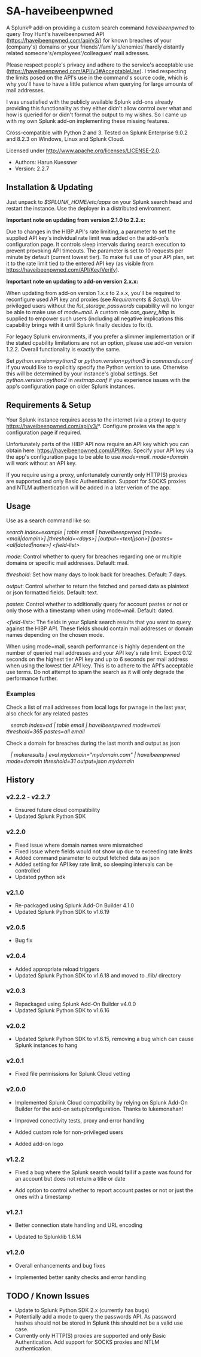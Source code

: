 # SA-haveibeenpwned

A Splunk® add-on providing a custom search command _haveibeenpwned_ to query Troy Hunt's haveibeenpwned API (https://haveibeenpwned.com/api/v3/) for known breaches of your (company's) domains or your friends'/family's/enemies'/hardly distantly related someone's/employees'/colleagues' mail adresses.

Please respect people's privacy and adhere to the service's acceptable use (https://haveibeenpwned.com/API/v3#AcceptableUse). I tried respecting the limits posed on the API's use in the command's source code, which is why you'll have to have a little patience when querying for large amounts of mail addresses.

I was unsatisfied with the publicly available Splunk add-ons already providing this functionality as they either didn't allow control over what and how is queried for or didn't format the output to my wishes. So I came up with my own Splunk add-on implementing these missing features.

Cross-compatible with Python 2 and 3. Tested on Splunk Enterprise 9.0.2 and 8.2.3 on Windows, Linux and Splunk Cloud.

Licensed under http://www.apache.org/licenses/LICENSE-2.0.

* Authors: Harun Kuessner
* Version: 2.2.7


## Installation & Updating

Just unpack to _$SPLUNK_HOME/etc/apps_ on your Splunk search head and restart the instance. Use the deployer in a distributed environment.

**Important note on updating from version 2.1.0 to 2.2.x:** 

Due to changes in the HIBP API's rate limiting, a parameter to set the supplied API key's individual rate limit was added on the add-on's configuration page. It controls sleep intervals during search execution to prevent provoking API timeouts. The parameter is set to 10 requests per minute by default (current lowest tier). To make full use of your API plan, set it to the rate limit tied to the entered API key (as visible from https://haveibeenpwned.com/API/Key/Verify).

**Important note on updating to add-on version 2.x.x:** 

When updating from add-on version 1.x.x to 2.x.x, you'll be required to reconfigure used API key and proxies (see _Requirements & Setup_). Un-privileged users without the _list\_storage\_passwords_ capability will no longer be able to make use of _mode=mail_. A custom role _can\_query\_hibp_ is supplied to empower such users (including all negative implications this capability brings with it until Splunk finally decides to fix it).

For legacy Splunk environments, if you prefer a slimmer implementation or if the stated cpability limitations are not an option, please use add-on version 1.2.2. Overall functionality is exactly the same. 

Set _python.version=python2_ or _python.version=python3_ in _commands.conf_ if you would like to explicitly specify the Python version to use. Otherwise this will be determined by your instance's global settings. Set _python.version=python2_ in _restmap.conf_ if you experience issues with the app's configuration page on older Splunk instances.


## Requirements & Setup

Your Splunk instance requires acess to the internet (via a proxy) to query https://haveibeenpwned.com/api/v3/*. Configure proxies via the app's configuration page if required.

Unfortunately parts of the HIBP API now require an API key which you can obtain here: https://haveibeenpwned.com/API/Key. Specify your API key via the app's configuration page to be able to use _mode=mail_. _mode=domain_ will work without an API key.

If you require using a proxy, unfortunately currently only HTTP(S) proxies are supported and only Basic Authentication. Support for SOCKS proxies and NTLM authentication will be added in a later verion of the app.


## Usage

Use as a search command like so:

_search index=example | table email | haveibeenpwned [mode=<mail|domain>] [threshold=\<days>] [output=<text|json>] [pastes=\<all|dated|none>] \<field-list>_

_mode_: Control whether to query for breaches regarding one or multiple domains or specific mail addresses. Default: mail.

_threshold_: Set how many days to look back for breaches. Default: 7 days.

_output_: Control whether to return the fetched and parsed data as plaintext or json formatted fields. Default: text.

_pastes_: Control whether to additionally query for account pastes or not or only those with a timestamp when using mode=mail. Default: dated.

_\<field-list>_: The fields in your Splunk search results that you want to query against the HIBP API. These fields should contain mail addresses or domain names depending on the chosen mode.

When using mode=mail, search performance is highly dependent on the number of queried mail addresses and your API key's rate limit. Expect 0.12 seconds on the highest tier API key and up to 6 seconds per mail address when using the lowest tier API key. This is to adhere to the API's acceptable use terms. Do not attempt to spam the search as it will only degrade the performance further. 


### Examples

Check a list of mail addresses from local logs for pwnage in the last year, also check for any related pastes

&nbsp;&nbsp;&nbsp;_search index=ad | table email | haveibeenpwned mode=mail threshold=365 pastes=all email_


Check a domain for breaches during the last month and output as json

&nbsp;&nbsp;&nbsp;_| makeresults | eval mydomain="mydomain.com" | haveibeenpwned mode=domain threshold=31 output=json mydomain_


## History

### v2.2.2 - v2.2.7

* Ensured future cloud compatibility
* Updated Splunk Python SDK

### v2.2.0

* Fixed issue where domain names were mismatched
* Fixed issue where fields would not show up due to exceeding rate limits
* Added command parameter to output fetched data as json
* Added setting for API key rate limit, so sleeping intervals can be controlled
* Updated python sdk

### v2.1.0

* Re-packaged using Splunk Add-On Builder 4.1.0
* Updated Splunk Python SDK to v1.6.19

### v2.0.5

* Bug fix

### v2.0.4

* Added appropriate reload triggers
* Updated Splunk Python SDK to v1.6.18 and moved to ./lib/ directory

### v2.0.3

* Repackaged using Splunk Add-On Builder v4.0.0
* Updated Splunk Python SDK to v1.6.16

### v2.0.2

* Updated Splunk Python SDK to v1.6.15, removing a bug which can cause Splunk instances to hang

### v2.0.1

* Fixed file permissions for Splunk Cloud vetting

### v2.0.0

* Implemented Splunk Cloud compatibility by relying on Splunk Add-On Builder for the add-on setup/configuration. Thanks to lukemonahan!

* Improved conectivity tests, proxy and error handling

* Added custom role for non-privileged users

* Added add-on logo

### v1.2.2

* Fixed a bug where the Splunk search would fail if a paste was found for an account but does not return a title or date

* Add option to control whether to report account pastes or not or just the ones with a timestamp

### v1.2.1

* Better connection state handling and URL encoding

* Updated to Splunklib 1.6.14

### v1.2.0

* Overall enhancements and bug fixes

* Implemented better sanity checks and error handling

## TODO / Known Issues

* Update to Splunk Python SDK 2.x (currently has bugs)
* Potentially add a mode to query the passwords API. As password hashes should not be stored in Splunk this should not be a valid use case.
* Currently only HTTP(S) proxies are supported and only Basic Authentication. Add support for SOCKS proxies and NTLM authentication.

